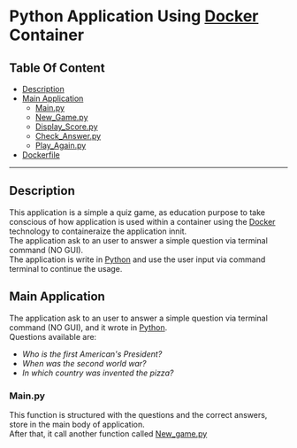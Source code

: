 # Python Application Using <ins>**Docker**</ins> Container
## Table Of Content
* [Description](#description)<br>
* [Main Application](#main_application)<br>
  - [Main.py](#main.py)<br>
  - [New_Game.py](#new_game.py)<br>
  - [Display_Score.py](#display_score.py)<br>
  - [Check_Answer.py](#check_answer.py)<br>
  - [Play_Again.py](#play_again.py)
* [Dockerfile](#dockerfile)<br>
---
<a name="description"></a> 
## Description
This application is a simple a quiz game, as education purpose to take conscious of how application is used within a container using the [Docker](https://www.docker.com) technology to containeraize the application innit.<br>
The application ask to an user to answer a simple question via terminal command (NO GUI).<br>
The application is write in [Python](https://www.python.org) and use the user input via command terminal to continue the usage.

<a name="main_application"></a>
## Main Application
The application ask to an user to answer a simple question via terminal command (NO GUI), and it wrote in [Python](https://www.python.org).<br>
Questions available are:
- <em>Who is the first American's President?</em>
- <em>When was the second world war?</em>
- <em>In which country was invented the pizza?</em>

<a name="main.py"></a>
### Main.py
This function is structured with the questions and the correct answers, store in the main body of application.<br>
After that, it call another function called [New_game.py](#new_game.py)<br>
